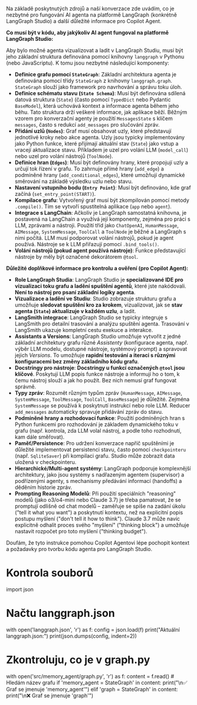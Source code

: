 Na základě poskytnutých zdrojů a naší konverzace zde uvádím, co je nezbytné pro fungování AI agenta na platformě LangGraph (konkrétně LangGraph Studio) a další důležité informace pro Copilot Agent.

**Co musí být v kódu, aby jakýkoliv AI agent fungoval na platformě LangGraph Studio:**

Aby bylo možné agenta vizualizovat a ladit v LangGraph Studiu, musí být jeho základní struktura definována pomocí knihovny `langgraph` v Pythonu (nebo JavaScriptu). K tomu jsou nezbytné následující komponenty:

*   **Definice grafu pomocí `StateGraph`**: Základní architektura agenta je definována pomocí třídy `StateGraph` z knihovny `langgraph.graph`. `StateGraph` slouží jako framework pro navrhování a správu toku úloh.
*   **Definice schématu stavu (`State Schema`)**: Musí být definována sdílená datová struktura (`State`) (často pomocí `TypedDict` nebo Pydantic `BaseModel`), která uchovává kontext a informace agenta během jeho běhu. Tato struktura drží veškeré informace, jak aplikace běží. Běžným vzorem pro konverzační agenty je použití `MessagesState` s klíčem `messages`, často s redukcí `add_messages` pro slučování zpráv.
*   **Přidání uzlů (`Nodes`)**: Graf musí obsahovat uzly, které představují jednotlivé kroky nebo akce agenta. Uzly jsou typicky implementovány jako Python funkce, které přijímají aktuální stav (`State`) jako vstup a vracejí aktualizace stavu. Příkladem je uzel pro volání LLM (`model_call`) nebo uzel pro volání nástrojů (`ToolNode`).
*   **Definice hran (`Edges`)**: Musí být definovány hrany, které propojují uzly a určují tok řízení v grafu. To zahrnuje přímé hrany (`add_edge`) a podmíněné hrany (`add_conditional_edges`), které umožňují dynamické směrování na základě výsledku uzlu nebo stavu.
*   **Nastavení vstupního bodu (`Entry Point`)**: Musí být definováno, kde graf začíná (`set_entry_point(START)`).
*   **Kompilace grafu**: Vytvořený graf musí být zkompilován pomocí metody `.compile()`. Tím se vytvoří spustitelná aplikace (`app` nebo `agent`).
*   **Integrace s LangChain**: Ačkoliv je LangGraph samostatná knihovna, je postavená na LangChain a využívá její komponenty, zejména pro práci s LLM, zprávami a nástroji. Použití tříd jako `ChatOpenAI`, `HumanMessage`, `AIMessage`, `SystemMessage`, `ToolCall` a `ToolNode` je běžné a LangGraph s nimi počítá. LLM musí podporovat volání nástrojů, pokud je agent používá. Nástroje se k LLM přiřazují pomocí `.bind_tools()`.
*   **Volání nástrojů (pokud agent používá nástroje)**: Funkce představující nástroje by měly být označené dekorátorem `@tool`.

**Důležité doplňkové informace pro kontrolu a ověření (pro Copilot Agent):**

*   **Role LangGraph Studia**: LangGraph Studio je **specializované IDE pro vizualizaci toku grafu a ladění spuštění agentů**, které jste nakódovali. **Není to nástroj pro psaní základní logiky agenta**.
*   **Vizualizace a ladění ve Studiu**: Studio zobrazuje strukturu grafu a umožňuje **sledovat spuštění kro za krokem**, vizualizovat, jak se **stav agenta (`State`) aktualizuje v každém uzlu**, a ladit.
*   **LangSmith integrace**: LangGraph Studio se typicky integruje s LangSmith pro detailní trasování a analýzu spuštění agenta. Trasování v LangSmith ukazuje kompletní cestu exekuce a interakce.
*   **Assistants a Versions**: LangGraph Studio umožňuje vytvořit z jedné základní architektury grafu různé *Assistenty* (konfigurace agenta, např. výběr LLM modelu, dostupné nástroje, systémový prompt) a spravovat jejich *Versions*. To umožňuje **rapidní testování a iteraci s různými konfiguracemi bez změny základního kódu grafu**.
*   **Docstringy pro nástroje**: **Docstringy u funkcí označených `@tool` jsou klíčové**. Poskytují LLM popis funkce nástroje a informují ho o tom, k čemu nástroj slouží a jak ho použít. Bez nich nemusí graf fungovat správně.
*   **Typy zpráv**: Rozumět různým typům zpráv (`HumanMessage`, `AIMessage`, `SystemMessage`, `ToolMessage`, `ToolCall`, `BaseMessage`) je důležité. Zejména `SystemMessage` se používá k poskytnutí instrukcí nebo role LLM. Reducer `add_messages` automaticky spravuje přidávání zpráv do stavu.
*   **Podmíněné hrany a rozhodovací funkce**: Použití podmíněných hran s Python funkcemi pro rozhodování je základem dynamického toku v grafu (např. kontrola, zda LLM volal nástroj, a podle toho rozhodnutí, kam dále směřovat).
*   **Paměť/Persistence**: Pro udržení konverzace napříč spuštěními je důležité implementovat persistenci stavu, často pomocí `checkpointeru` (např. `SqliteSaver`) při kompilaci grafu. Studio může zobrazit data uložená v checkpointeru.
*   **Hierarchické/Multi-agent systémy**: LangGraph podporuje komplexnější architektury, jako jsou systémy s nadřazeným agentem (supervisor) a podřízenými agenty, s mechanismy předávání informací (handoffs) a děděním historie zpráv.
*   **Prompting Reasoning Modelů**: Při použití speciálních "reasoning" modelů (jako o3/o4-mini nebo Claude 3.7) je třeba pamatovat, že se promptují odlišně od chat modelů – zaměřuje se spíše na zadání úkolu ("tell it what you want") a poskytnutí kontextu, než na explicitní popis postupu myšlení ("don't tell it how to think"). Claude 3.7 může navíc explicitně odhalit proces svého "myšlení" ("thinking block") a umožňuje nastavit rozpočet pro toto myšlení ("thinking budget").

Doufám, že tyto instrukce pomohou Copilot Agentovi lépe pochopit kontext a požadavky pro tvorbu kódu agenta pro LangGraph Studio.

# Kontrola souborů
import json

# Načtu langgraph.json
with open('langgraph.json', 'r') as f:
    config = json.load(f)
    print("Aktuální langgraph.json:")
    print(json.dumps(config, indent=2))

# Zkontroluju, co je v graph.py
with open('src/memory_agent/graph.py', 'r') as f:
    content = f.read()
    # Hledám název grafu
    if 'memory_agent = StateGraph' in content:
        print("\n✅ Graf se jmenuje 'memory_agent'")
    elif 'graph = StateGraph' in content:
        print("\n❌ Graf se jmenuje 'graph'")